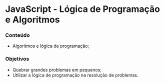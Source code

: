 # JavaScript - Lógica de Programação e Algoritmos

### Conteúdo
* Algoritmos e lógica de programação;

### Objetivos
* Quebrar grandes problemas em pequenos;
* Utilizar a lógica de programação na resolução de problemas.
